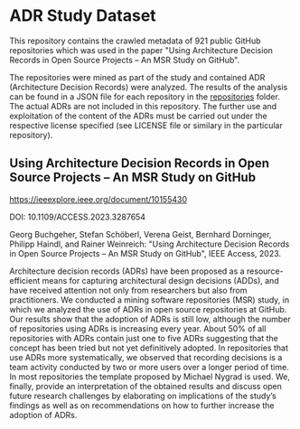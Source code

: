 # ADR Study Dataset

This repository contains the crawled metadata of 921 public GitHub repositories which was used in the paper "Using Architecture Decision Records in Open Source Projects – An MSR Study on GitHub".

The repositories were mined as part of the study and contained ADR (Architecture Decision Records) were analyzed. The results of the analysis can be found in a JSON file for each repository in the [repositories](./repositories/) folder. The actual ADRs are not included in this repository. The further use and exploitation of the content of the ADRs must be carried out under the respective license specified (see LICENSE file or similary in the particular repository).

## Using Architecture Decision Records in Open Source Projects – An MSR Study on GitHub

https://ieeexplore.ieee.org/document/10155430

DOI: 10.1109/ACCESS.2023.3287654

Georg Buchgeher, Stefan Schöberl, Verena Geist, Bernhard Dorninger, Philipp Haindl, and Rainer Weinreich: "Using Architecture Decision Records in Open Source Projects – An MSR Study on GitHub", IEEE Access, 2023.

Architecture decision records (ADRs) have been proposed as a resource-efficient means for capturing architectural design decisions (ADDs), and have received attention not only from researchers but also from practitioners. We conducted a mining software repositories (MSR) study, in which we analyzed the use of ADRs in open source repositories at GitHub. Our results show that the adoption of ADRs is still low, although the number of repositories using ADRs is increasing every year. About 50\% of all repositories with ADRs contain just one to five ADRs suggesting that the concept has been tried but not yet definitively adopted. In repositories that use ADRs more systematically, we observed that recording decisions is a team activity conducted by two or more users over a longer period of time. In most repositories the template proposed by Michael Nygrad is used. We, finally, provide an interpretation of the obtained results and discuss open future research challenges by elaborating on implications of the study’s findings as well as on recommendations on how to further increase the adoption of ADRs.
